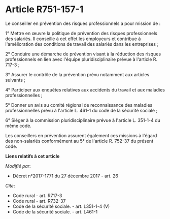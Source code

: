 # Article R751-157-1

Le conseiller en prévention des risques professionnels a pour mission de :

1° Mettre en œuvre la politique de prévention des risques professionnels des salariés. Il conseille à cet effet les
employeurs et contribue à l'amélioration des conditions de travail des salariés dans les entreprises ;

2° Conduire une démarche de prévention visant à la réduction des risques professionnels en lien avec l'équipe
pluridisciplinaire prévue à l'article R. 717-3 ;

3° Assurer le contrôle de la prévention prévu notamment aux articles suivants ;

4° Participer aux enquêtes relatives aux accidents du travail et aux maladies professionnelles ;

5° Donner un avis au comité régional de reconnaissance des maladies professionnelles prévu à l'article L. 461-1 du code de la
sécurité sociale ;

6° Siéger à la commission pluridisciplinaire prévue à l'article L. 351-1-4 du même code.

Les conseillers en prévention assurent également ces missions à l'égard des non-salariés conformément au 5° de l'article R.
752-37 du présent code.

**Liens relatifs à cet article**

_Modifié par_:

  - Décret n°2017-1771 du 27 décembre 2017 - art. 26

_Cite_:

  - Code rural - art. R717-3
  - Code rural - art. R732-37
  - Code de la sécurité sociale. - art. L351-1-4 (V)
  - Code de la sécurité sociale. - art. L461-1
